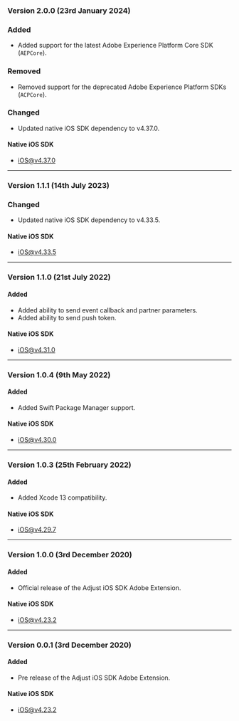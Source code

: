 ### Version 2.0.0 (23rd January 2024)
### Added
- Added support for the latest Adobe Experience Platform Core SDK (`AEPCore`).

### Removed
- Removed support for the deprecated Adobe Experience Platform SDKs (`ACPCore`).

### Changed
- Updated native iOS SDK dependency to v4.37.0.

#### Native iOS SDK
- [iOS@v4.37.0](https://github.com/adjust/ios_sdk/tree/v4.37.0)

---

### Version 1.1.1 (14th July 2023)
### Changed
- Updated native iOS SDK dependency to v4.33.5.

#### Native iOS SDK
- [iOS@v4.33.5](https://github.com/adjust/ios_sdk/tree/v4.33.5)

---

### Version 1.1.0 (21st July 2022)
#### Added
- Added ability to send event callback and partner parameters.
- Added ability to send push token.

#### Native iOS SDK
- [iOS@v4.31.0](https://github.com/adjust/ios_sdk/tree/v4.31.0)

---

### Version 1.0.4 (9th May 2022)
#### Added
- Added Swift Package Manager support.

#### Native iOS SDK
- [iOS@v4.30.0](https://github.com/adjust/ios_sdk/tree/v4.30.0)

---

### Version 1.0.3 (25th February 2022)
#### Added
- Added Xcode 13 compatibility.

#### Native iOS SDK
- [iOS@v4.29.7](https://github.com/adjust/ios_sdk/tree/v4.29.7)

---

### Version 1.0.0 (3rd December 2020)
#### Added
- Official release of the Adjust iOS SDK Adobe Extension.

#### Native iOS SDK
- [iOS@v4.23.2](https://github.com/adjust/ios_sdk/tree/v4.23.2)

---

### Version 0.0.1 (3rd December 2020)
#### Added
- Pre release of the Adjust iOS SDK Adobe Extension.

#### Native iOS SDK
- [iOS@v4.23.2](https://github.com/adjust/ios_sdk/tree/v4.23.2)
